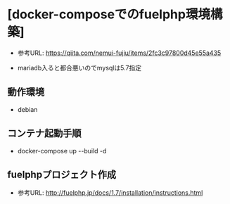 # [docker-composeでのfuelphp環境構築]
* 参考URL: https://qiita.com/nemui-fujiu/items/2fc3c97800d45e55a435

* mariadb入ると都合悪いのでmysqlは5.7指定

## 動作環境

* debian

## コンテナ起動手順
* docker-compose up --build -d

## fuelphpプロジェクト作成
* 参考URL: http://fuelphp.jp/docs/1.7/installation/instructions.html
